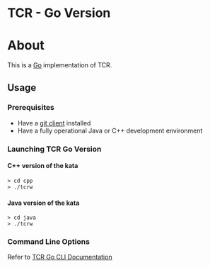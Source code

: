 # TCR - Go Version

# About

This is a [Go](https://golang.org/) implementation of TCR.

## Usage

### Prerequisites

- Have a [git client](https://git-scm.com/downloads) installed
- Have a fully operational Java or C++ development environment

### Launching TCR Go Version

#### C++ version of the kata

```shell
> cd cpp
> ./tcrw
```
#### Java version of the kata

```shell
> cd java
> ./tcrw
```

### Command Line Options

Refer to [TCR Go CLI Documentation](./doc/tcr.md)
